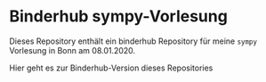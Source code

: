 # Binderhub sympy-Vorlesung

Dieses Repository enthält ein binderhub Repository für meine `sympy` Vorlesung in Bonn am 08.01.2020.

Hier geht es zur Binderhub-Version dieses Repositories
